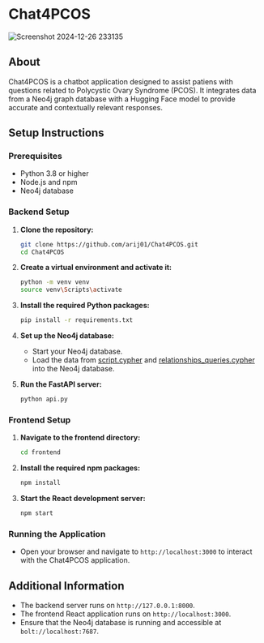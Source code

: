 # Chat4PCOS

![Screenshot 2024-12-26 233135](https://github.com/user-attachments/assets/d2c1a987-6df9-4505-9ce9-dba541bd3544)

## About

Chat4PCOS is a chatbot application designed to assist patiens with questions related to Polycystic Ovary Syndrome (PCOS). It integrates data from a Neo4j graph database with a Hugging Face model to provide accurate and contextually relevant responses.
## Setup Instructions


### Prerequisites

- Python 3.8 or higher
- Node.js and npm
- Neo4j database

### Backend Setup

1. **Clone the repository:**
    ```sh
    git clone https://github.com/arij01/Chat4PCOS.git
    cd Chat4PCOS
    ```

2. **Create a virtual environment and activate it:**
    ```sh
    python -m venv venv
    source venv\Scripts\activate
    ```

3. **Install the required Python packages:**
    ```sh
    pip install -r requirements.txt
    ```

4. **Set up the Neo4j database:**
    - Start your Neo4j database.
    - Load the data from [script.cypher](http://_vscodecontentref_/27) and [relationships_queries.cypher](http://_vscodecontentref_/28) into the Neo4j database.


6. **Run the FastAPI server:**
    ```sh
    python api.py
    ```

### Frontend Setup

1. **Navigate to the frontend directory:**
    ```sh
    cd frontend
    ```

2. **Install the required npm packages:**
    ```sh
    npm install
    ```

3. **Start the React development server:**
    ```sh
    npm start
    ```

### Running the Application

- Open your browser and navigate to `http://localhost:3000` to interact with the Chat4PCOS application.

## Additional Information

- The backend server runs on `http://127.0.0.1:8000`.
- The frontend React application runs on `http://localhost:3000`.
- Ensure that the Neo4j database is running and accessible at `bolt://localhost:7687`.
